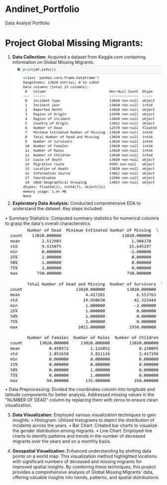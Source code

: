 # Andinet_Portfolio
Data Analyst Portfolio

# Project Global Missing Migrants:
1.	**Data Collection:** Acquired a dataset from Kaggle.com containing information on Global Missing Migrants.
  ![alt text](Migrants_Basic_Info.png)
2.	**Exploratory Data Analysis:** Conducted comprehensive EDA to understand the dataset. Key steps included:

•	Summary Statistics: Computed summary statistics for numerical columns to grasp the data's overall characteristics.
![alt text](Summary_Stat.png)
•	Data Preprocessing: Divided the coordinates column into longitude and latitude components for better analysis. Addressed missing values in the "NUMBER OF DEAD" column by replacing them with zeros to ensure clean visualization.

3.	**Data Visualization:** Employed various visualization techniques to gain insights:
•	Histogram: Utilized histograms to depict the distribution of incidents across the years.
•	Bar Chart: Created bar charts to visualize the gender distribution among migrants.
•	Line Chart: Employed line charts to identify patterns and trends in the number of deceased migrants over the years and on a monthly basis.

4.	**Geospatial Visualization:** Enhanced understanding by plotting data points on a world map. This visualization method highlighted locations with significant numbers of deceased and missing migrants for improved spatial insights.
By combining these techniques, this project provides a comprehensive analysis of Global Missing Migrants' data, offering valuable insights into trends, patterns, and spatial distributions.


